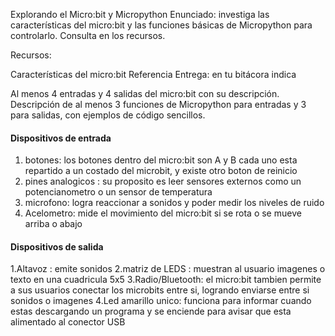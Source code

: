 Explorando el Micro:bit y Micropython
Enunciado: investiga las características del micro:bit y las funciones básicas de Micropython para controlarlo. Consulta en los recursos.

Recursos:

Características del micro:bit
Referencia
Entrega: en tu bitácora indica

Al menos 4 entradas y 4 salidas del micro:bit con su descripción.
Descripción de al menos 3 funciones de Micropython para entradas y 3 para salidas, con ejemplos de código sencillos.

#### Dispositivos de entrada

1. botones: los botones dentro del micro:bit son A y B cada uno esta repartido a un costado del microbit, y existe otro boton de reinicio
2. pines analogicos : su proposito es leer sensores externos como un potencianometro o un sensor de temperatura
3. microfono: logra reaccionar a  sonidos y poder medir los niveles de ruido
4. Acelometro: mide el movimiento del micro:bit si se rota o se mueve arriba o abajo

#### Dispositivos de salida

1.Altavoz : emite sonidos 
2.matriz de LEDS : muestran al usuario imagenes o texto en una cuadricula 5x5
3.Radio/Bluetooth: el micro:bit tambien permite a sus usuarios conectar los microbits entre si, logrando enviarse entre si sonidos o imagenes 
4.Led amarillo unico: funciona para informar cuando estas descargando un programa y se enciende para avisar que esta alimentado al conector USB

